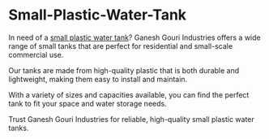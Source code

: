 # Small-Plastic-Water-Tank

In need of a <a href="https://ganeshgouriindustries.com/plastic-or-steel-which-is-best-quality-water-tank.html">small plastic water tank</a>? Ganesh Gouri Industries offers a wide range of small tanks that are perfect for residential and small-scale commercial use.

Our tanks are made from high-quality plastic that is both durable and lightweight, making them easy to install and maintain. 
 
With a variety of sizes and capacities available, you can find the perfect tank to fit your space and water storage needs. 
 
Trust Ganesh Gouri Industries for reliable, high-quality small plastic water tanks.
